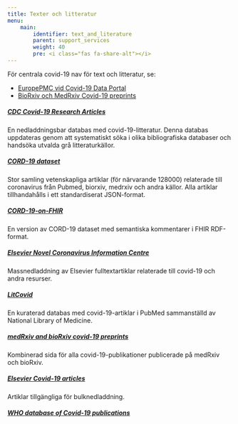 ```yaml
---
title: Texter och litteratur
menu:
    main:
        identifier: text_and_literature
        parent: support_services
        weight: 40
        pre: <i class="fas fa-share-alt"></i>
---
```


För centrala covid-19 nav för text och litteratur, se:

* [EuropePMC vid Covid-19 Data Portal](https://www.covid19dataportal.org/literature?db=literature)
* [BioRxiv och MedRxiv Covid-19 preprints](https://connect.medrxiv.org/relate/content/181)

##### [CDC Covid-19 Research Articles](https://www.cdc.gov/library/researchguides/2019novelcoronavirus/researcharticles.html)
En nedladdningsbar databas med covid-19-litteratur.
Denna databas uppdateras genom att systematiskt söka i olika bibliografiska databaser och handsöka utvalda grå litteraturkällor.

##### [CORD-19 dataset](https://pages.semanticscholar.org/coronavirus-research)
Stor samling vetenskapliga artiklar (för närvarande 128000) relaterade till coronavirus från Pubmed, biorxiv, medrxiv och andra källor.
Alla artiklar tillhandahålls i ett standardiserat JSON-format.

##### [CORD-19-on-FHIR](https://github.com/fhircat/CORD-19-on-FHIR)
En version av CORD-19 dataset med semantiska kommentarer i FHIR RDF-format.

##### [Elsevier Novel Coronavirus Information Centre](https://www.elsevier.com/connect/coronavirus-information-center)
Massnedladdning av Elsevier fulltextartiklar relaterade till covid-19 och andra resurser.

##### [LitCovid](https://www.ncbi.nlm.nih.gov/research/coronavirus/)
En kuraterad databas med covid-19-artiklar i PubMed sammanställd av National Library of Medicine.

##### [medRxiv and bioRxiv covid-19 preprints](https://connect.medrxiv.org/relate/content/181)
Kombinerad sida för alla covid-19-publikationer publicerade på medRxiv och bioRxiv.

##### [Elsevier Covid-19 articles](https://www.elsevier.com/connect/coronavirus-information-center)
Artiklar tillgängliga för bulknedladdning.

##### [WHO database of Covid-19 publications](https://www.who.int/emergencies/diseases/novel-coronavirus-2019/global-research-on-novel-coronavirus-2019-ncov)

